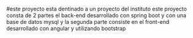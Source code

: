 #este proyecto esta dentinado a un proyecto del instituto
este proyecto consta de 2 partes el back-end desarrollado con spring boot y con una base de datos mysql 
y la segunda parte consiste en el front-end desarrollado con angular y utilizando bootstrap
